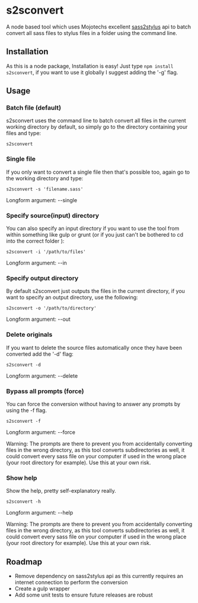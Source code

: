 # s2sconvert
A node based tool which uses Mojotechs excellent [sass2stylus](https://github.com/mojotech/sass2stylus) api to batch convert all sass files to stylus files in a folder using the command line.

## Installation

As this is a node package, Installation is easy! Just type `npm install s2sconvert`, if you want to use it globally I suggest adding the '-g' flag.

## Usage

### Batch file (default)
s2sconvert uses the command line to batch convert all files in the current working directory by default, so simply go to the directory containing your files and type:

`s2sconvert`

### Single file
If you only want to convert a single file then that's possible too, again go to the working directory and type:

`s2sconvert -s 'filename.sass'`

Longform argument: --single

### Specify source(input) directory
You can also specify an input directory if you want to use the tool from within something like gulp or grunt (or if you just can't be bothered to cd into the correct folder ):

`s2sconvert -i '/path/to/files'`


Longform argument: --in

### Specify output directory
By default s2sconvert just outputs the files in the current directory, if you want to specify an output directory, use the following:

`s2sconvert -o '/path/to/directory'`

Longform argument: --out

### Delete originals
If you want to delete the source files automatically once they have been converted add the '-d' flag:

`s2sconvert -d`

Longform argument: --delete

### Bypass all prompts (force)

You can force the conversion without having to answer any prompts by using the -f flag.

`s2sconvert -f`

Longform argument: --force

Warning: The prompts are there to prevent you from accidentally converting files in the wrong directory, as this tool converts subdirectories as well, it could convert every sass file on your computer if used in the wrong place (your root directory for example). Use this at your own risk.

### Show help

Show the help, pretty self-explanatory really.

`s2sconvert -h`

Longform argument: --help

Warning: The prompts are there to prevent you from accidentally converting files in the wrong directory, as this tool converts subdirectories as well, it could convert every sass file on your computer if used in the wrong place (your root directory for example). Use this at your own risk.

## Roadmap

- Remove dependency on sass2stylus api as this currently requires an internet connection to perform the conversion
- Create a gulp wrapper
- Add some unit tests to ensure future releases are robust
